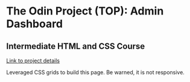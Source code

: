 # The Odin Project (TOP): Admin Dashboard
## Intermediate HTML and CSS Course
[Link to project details]([/guides/content/editing-an-existing-page#modifying-front-matter](https://www.theodinproject.com/lessons/node-path-intermediate-html-and-css-admin-dashboard))

Leveraged CSS grids to build this page. Be warned, it is not responsive.
